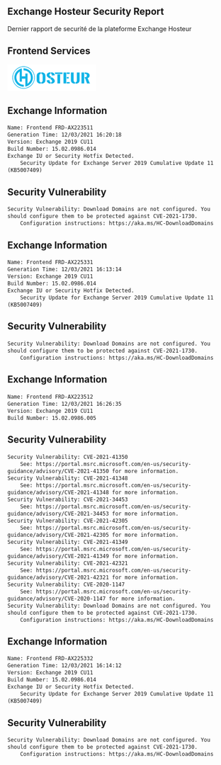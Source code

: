 ## Exchange Hosteur Security Report
Dernier rapport de securité de la plateforme Exchange Hosteur

## Frontend Services
![logo](img/logo-hosteur_2021.png)

Exchange Information
--------------------
	Name: Frontend FRD-AX223511
	Generation Time: 12/03/2021 16:20:18
	Version: Exchange 2019 CU11
	Build Number: 15.02.0986.014
	Exchange IU or Security Hotfix Detected.
		Security Update for Exchange Server 2019 Cumulative Update 11 (KB5007409)
Security Vulnerability
----------------------
	Security Vulnerability: Download Domains are not configured. You should configure them to be protected against CVE-2021-1730.
		Configuration instructions: https://aka.ms/HC-DownloadDomains

Exchange Information
--------------------
	Name: Frontend FRD-AX225331
	Generation Time: 12/03/2021 16:13:14
	Version: Exchange 2019 CU11
	Build Number: 15.02.0986.014
	Exchange IU or Security Hotfix Detected.
		Security Update for Exchange Server 2019 Cumulative Update 11 (KB5007409)
Security Vulnerability
----------------------
	Security Vulnerability: Download Domains are not configured. You should configure them to be protected against CVE-2021-1730.
		Configuration instructions: https://aka.ms/HC-DownloadDomains

Exchange Information
--------------------
	Name: Frontend FRD-AX223512
	Generation Time: 12/03/2021 16:26:35
	Version: Exchange 2019 CU11
	Build Number: 15.02.0986.005
Security Vulnerability
----------------------
	Security Vulnerability: CVE-2021-41350
		See: https://portal.msrc.microsoft.com/en-us/security-guidance/advisory/CVE-2021-41350 for more information.
	Security Vulnerability: CVE-2021-41348
		See: https://portal.msrc.microsoft.com/en-us/security-guidance/advisory/CVE-2021-41348 for more information.
	Security Vulnerability: CVE-2021-34453
		See: https://portal.msrc.microsoft.com/en-us/security-guidance/advisory/CVE-2021-34453 for more information.
	Security Vulnerability: CVE-2021-42305
		See: https://portal.msrc.microsoft.com/en-us/security-guidance/advisory/CVE-2021-42305 for more information.
	Security Vulnerability: CVE-2021-41349
		See: https://portal.msrc.microsoft.com/en-us/security-guidance/advisory/CVE-2021-41349 for more information.
	Security Vulnerability: CVE-2021-42321
		See: https://portal.msrc.microsoft.com/en-us/security-guidance/advisory/CVE-2021-42321 for more information.
	Security Vulnerability: CVE-2020-1147
		See: https://portal.msrc.microsoft.com/en-us/security-guidance/advisory/CVE-2020-1147 for more information.
	Security Vulnerability: Download Domains are not configured. You should configure them to be protected against CVE-2021-1730.
		Configuration instructions: https://aka.ms/HC-DownloadDomains

Exchange Information
--------------------
	Name: Frontend FRD-AX225332
	Generation Time: 12/03/2021 16:14:12
	Version: Exchange 2019 CU11
	Build Number: 15.02.0986.014
	Exchange IU or Security Hotfix Detected.
		Security Update for Exchange Server 2019 Cumulative Update 11 (KB5007409)
Security Vulnerability
----------------------
	Security Vulnerability: Download Domains are not configured. You should configure them to be protected against CVE-2021-1730.
		Configuration instructions: https://aka.ms/HC-DownloadDomains

